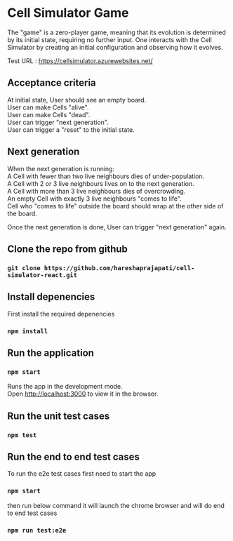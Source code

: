 # Cell Simulator Game

The "game" is a zero-player game, meaning that its evolution is determined by its initial state,
requiring no further input. One interacts with the Cell Simulator by creating an initial configuration
and observing how it evolves.

Test URL : https://cellsimulator.azurewebsites.net/

## Acceptance criteria

  At initial state, User should see an empty board.  
  User can make Cells "alive".  
  User can make Cells "dead".  
  User can trigger "next generation".  
  User can trigger a "reset" to the initial state.  

## Next generation

  When the next generation is running:  
      A Cell with fewer than two live neighbours dies of under-population.  
      A Cell with 2 or 3 live neighbours lives on to the next generation.  
      A Cell with more than 3 live neighbours dies of overcrowding.  
      An empty Cell with exactly 3 live neighbours "comes to life".  
      Cell who "comes to life" outside the board should wrap at the other side of the
      board.  

Once the next generation is done, User can trigger "next generation" again.

## Clone the repo from github

### `git clone https://github.com/hareshaprajapati/cell-simulator-react.git`

## Install depenencies

First install the required depenencies

### `npm install`

## Run the application

### `npm start`

Runs the app in the development mode.\
Open [http://localhost:3000](http://localhost:3000) to view it in the browser.

## Run the unit test cases

### `npm test`

## Run the end to end test cases

To run the e2e test cases first need to start the app

### `npm start`

then run below command it will launch the chrome browser and will do end to end test cases

### `npm run test:e2e`
